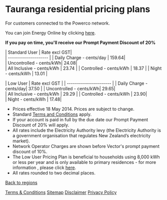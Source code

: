 # Tauranga residential pricing plans
For customers connected to the Powerco network.


You can join Energy Online by clicking [here](http://www.energyonline.co.nz/Default.aspx?tabid=98).

**If you pay on time, you'll receive our Prompt Payment Discount of 20%**


| Standard User	| Rate excl GST| 	
| -------------------- | 
| Daily Charge - cents/day	| 159.64| 	
| Uncontrolled - cents/kWh| 	24.08| 	
| All Inclusive - cents/kWh	| 23.74	|
| Controlled - cents/kWh	| 18.37	| 
| Night - cents/kWh	| 13.01	| 
 

| Low User	| Rate excl GST	| 
| ---------------------- | 
| Daily Charge - cents/day| 	37.50	| 
| Uncontrolled - cents/kWh| 	29.65| 	
| All Inclusive - cents/kWh	| 29.29	| 
| Controlled - cents/kWh	| 23.90| 	 
| Night - cents/kWh	| 17.48| 	 

- Prices effective 18 May 2014. Prices are subject to change. 
- Standard [Terms and Conditions](http://www.energyonline.co.nz/Default.aspx?tabid=169) apply.
- If your account is paid in full by the due date our Prompt Payment Discount of 20% will apply.
- All rates include the Electricity Authority levy (the Electricity Authority is a government organisation that regulates New Zealand’s electricity market).
- Network Operator Charges are shown before Vector's prompt payment discount of 10%.
- The Low User Pricing Plan is beneficial to households using 8,000 kWh or less per year and is only available to primary residences - for more information , please click [here](http://www.energyonline.co.nz/Default.aspx?tabid=148).
- All rates rounded to two decimal places.


[Back to regions](http://www.energyonline.co.nz/residential/pricing_plans/residential_electricity_pricing_plans)

[Terms & Conditions](http://www.energyonline.co.nz/terms)
[Sitemap](http://www.energyonline.co.nz/home/site_map)
[Disclaimer](http://www.energyonline.co.nz/home/site_map/disclaimer)
[Privacy Policy](http://www.energyonline.co.nz/home/site_map/privacy_policy)